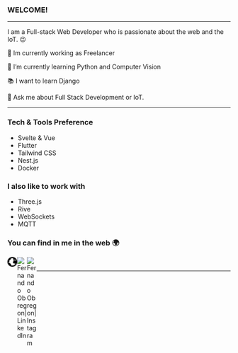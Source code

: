 ### WELCOME!

---


I am a Full-stack Web Developer who is passionate about the web and the IoT. :wink:
 
 🔭 Im currently working as Freelancer
 
 🌱 I’m currently learning Python and Computer Vision
 
 :books: I want to learn Django
 
  
 💬 Ask me about Full Stack Development or  IoT.



---


### Tech & Tools Preference

- Svelte & Vue
- Flutter
- Tailwind CSS
- Nest.js
- Docker


### I also like to work with

- Three.js
- Rive
- WebSockets
- MQTT



### You can find in me in the web 🌍


[<img align="left" alt="Fernando Obregon |  Page" width="22px" src="https://raw.githubusercontent.com/iconic/open-iconic/master/svg/globe.svg" />][website]
[<img align="left" alt="Fernando Obregon| LinkedIn" width="22px" src="https://cdn.jsdelivr.net/npm/simple-icons@v3/icons/linkedin.svg" />][linkedin]
[<img align="left" alt="Fernando Obregon| Instagram" width="22px" src="https://cdn.jsdelivr.net/npm/simple-icons@v3/icons/instagram.svg" />][instagram]

<br/>


---


[website]: https://feernandooff.com/
[youtube]: https://youtube.com/
[instagram]: https://www.instagram.com/feernandooff/
[linkedin]: https://www.linkedin.com/in/feernandooff/
